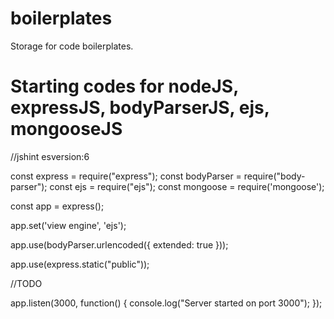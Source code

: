 # boilerplates
Storage for code boilerplates.

# Starting codes for nodeJS, expressJS, bodyParserJS, ejs, mongooseJS
//jshint esversion:6

const express = require("express");
const bodyParser = require("body-parser");
const ejs = require("ejs");
const mongoose = require('mongoose');

const app = express();

app.set('view engine', 'ejs');

app.use(bodyParser.urlencoded({
  extended: true
}));

app.use(express.static("public"));

//TODO

app.listen(3000, function() {
  console.log("Server started on port 3000");
});
